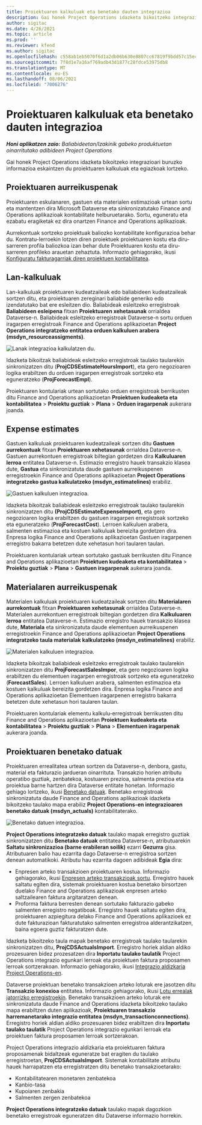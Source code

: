 ```yaml
---
title: Proiektuaren kalkuluak eta benetako dauten integrazioa
description: Gai honek Project Operations idazketa bikoitzeko integrazioari buruzko informazioa eskaintzen du proiektuaren kalkuluak eta egiazkoak lortzeko.
author: sigitac
ms.date: 4/26/2021
ms.topic: article
ms.prod: ''
ms.reviewer: kfend
ms.author: sigitac
ms.openlocfilehash: c558ab1eb5070f6d1a2db06b630e8807cc67819f9bdd57c15ec346f484e04fe9
ms.sourcegitcommit: 7f8d1e7a16af769adb43d1877c28fdce53975db8
ms.translationtype: MT
ms.contentlocale: eu-ES
ms.lasthandoff: 08/06/2021
ms.locfileid: "7006276"
---
```

# <a name="project-estimates-and-actuals-integration"></a>Proiektuaren kalkuluak eta benetako dauten integrazioa

_**Honi aplikatzen zaio:** Baliabideetan/Izakinik gabeko produktuetan oinarritutako adibideen Project Operations_

Gai honek Project Operations idazketa bikoitzeko integrazioari buruzko informazioa eskaintzen du proiektuaren kalkuluak eta egiazkoak lortzeko.

## <a name="project-estimates"></a>Proiektuaren aurreikuspenak

Proiektuaren eskulanaren, gastuen eta materialen estimazioak urtean sortu eta mantentzen dira Microsoft Dataverse eta sinkronizatutako Finance and Operations aplikazioak kontabilitate helburuetarako. Sortu, eguneratu eta ezabatu eragiketak ez dira onartzen Finance and Operations aplikazioak.

Aurrekontuak sortzeko proiektuak baliozko kontabilitate konfigurazioa behar du. Kontratu-lerroekin lotzen diren proiektuek proiektuaren kostu eta diru-sarreren profila baliozkoa izan behar dute Proiektuaren kostu eta diru-sarreren profileko arauetan zehaztuta. Informazio gehiagorako, ikusi [Konfiguratu fakturagarriak diren proiektuen kontabilitatea](../project-accounting/configure-accounting-billable-projects.md#configure-project-cost-and-revenue-profile-rules).

## <a name="labor-estimates"></a>Lan-kalkuluak

Lan-kalkuluak proiektuaren kudeatzaileak edo baliabideen kudeatzaileak sortzen ditu, eta proiektuaren zereginari baliabide generiko edo izendatutako bat ere esleitzen dio. Baliabideak esleitzeko erregistroak **Baliabideen esleipena** fitxan **Proiektuaren xehetasunak** orrialdea Dataverse-n. Baliabideak esleitzeko erregistroak Dataverse-n sortu orduen iragarpen erregistroak Finance and Operations aplikazioetan **Project Operations integratzeko entitatea orduen kalkuluen arabera (msdyn\_resourceassigments)**.

   ![Lanak integrazioa kalkulatzen du.](./Media/DW4LaborEstimates.png)

Idazketa bikoitzak baliabideak esleitzeko erregistroak taulako taularekin sinkronizatzen ditu (**ProjCDSEstimateHoursImport**), eta gero negozioaren logika erabiltzen du orduen iragarpen erregistroak sortzeko eta eguneratzeko (**ProjForecastEmpl**).

Proiektuaren kontulariak urtean sortutako orduen erregistroak berrikusten ditu Finance and Operations aplikazioetan **Proiektuen kudeaketa eta kontabilitatea** > **Proiektu guztiak** > **Plana** > **Orduen iragarpenak** aukerara joanda.

## <a name="expense-estimates"></a>Expense estimates

Gastuen kalkuluak proiektuaren kudeatzaileak sortzen ditu **Gastuen aurrekontuak** fitxan **Proiektuaren xehetasunak** orrialdea Dataverse-n. Gastuen aurrekontuen erregistroak biltegian gordetzen dira **Kalkuluaren lerroa** entitatea Dataverse-n. Estimazio erregistro hauek transakzio klasea dute, **Gastua** eta sinkronizatuta daude gastuen aurreikuspenen erregistroekin Finance and Operations aplikazioetan **Project Operations integratzeko gastua kalkulatzeko (msdyn\_estimatelines)** erabiliz.

   ![Gastuen kalkuluen integrazioa.](./Media/DW4ExpenseEstimates.png)

Idazketa bikoitzak baliabideak esleitzeko erregistroak taulako taularekin sinkronizatzen ditu **(ProjCDSEstimateExpenseImport)**, eta gero negozioaren logika erabiltzen du gastuen iragarpen erregistroak sortzeko eta eguneratzeko (**ProjForecastCost**). Lerroen kalkuluen arabera, salmenten estimazioa eta kostuen kalkuluak bereizita gordetzen dira. Enpresa logika Finance and Operations aplikazioetan Gastuen iragarpenen erregistro bakarra betetzen dute xehetasun hori taularen taulan.

Proiektuaren kontulariak urtean sortutako gastuak berrikusten ditu Finance and Operations aplikazioetan **Proiektuen kudeaketa eta kontabilitatea** > **Proiektu guztiak** > **Plana** > **Gastuen iragarpenak** aukerara joanda.

## <a name="material-estimates"></a>Materialaren aurreikuspenak

Materialen kalkuluak proiektuaren kudeatzaileak sortzen ditu **Materialaren aurrekontuak** fitxan **Proiektuaren xehetasunak** orrialdea Dataverse-n. Materialen aurrekontuen erregistroak biltegian gordetzen dira **Kalkuluaren lerroa** entitatea Dataverse-n. Estimazio erregistro hauek transakzio klasea dute, **Materiala** eta sinkronizatuta daude elementuen aurreikuspenen erregistroekin Finance and Operations aplikazioetan **Project Operations integratzeko taula materialak kalkulatzeko (msdyn\_estimatelines)** erabiliz.

   ![Materialen kalkuluen integrazioa.](./Media/DW4MaterialEstimates.png)

Idazketa bikoitzak baliabideak esleitzeko erregistroak taulako taularekin sinkronizatzen ditu **ProjForecastSalesImpor**, eta gero negozioaren logika erabiltzen du elementuen iragarpen erregistroak sortzeko eta eguneratzeko (**ForecastSales**). Lerroen kalkuluen arabera, salmenten estimazioa eta kostuen kalkuluak bereizita gordetzen dira. Enpresa logika Finance and Operations aplikazioetan Elementuen iragarpenen erregistro bakarra betetzen dute xehetasun hori taularen taulan.

Proiektuaren kontulariak elementu kalkulu-erregistroak berrikusten ditu Finance and Operations aplikazioetan **Proiektuen kudeaketa eta kontabilitatea** > **Proiektu guztiak** > **Plana** > **Elementuen iragarpenak** aukerara joanda.

## <a name="project-actuals"></a>Proiektuaren benetako datuak

Proiektuaren errealitatea urtean sortzen da Dataverse-n, denbora, gastu, material eta fakturazio jardueran oinarrituta. Transakzio horien atributu operatibo guztiak, zenbatekoa, kostuaren prezioa, salmenta prezioa eta proiektua barne hartzen dira Dataverse entitate honetan. Informazio gehiago lortzeko, ikusi [Benetako datuak](../actuals/actuals-overview.md). Benetako erregistroak sinkronizatuta daude Finance and Operations aplikazioak idazketa bikoitzeko taulako mapa erabiliz **Project Operations-en integrazioaren benetako datuak (msdyn\_actuals)** kontabilitaterako.

   ![Benetako datuen integrazioa.](./Media/DW4Actuals.png)

**Project Operations integratzeko datuak** taulako mapak erregistro guztiak sinkronizatzen ditu **Benetako datuak** entitatea Dataverse-n, atributuarekin **Saltatu sinkronizazioa (barne erabileran soilik)** ezarri **Gezurra** gisa. Atributuaren balio hau ezarrita dago Dataverse-n erregistroa sortzen denean automatikoki. Atributu hau ezarrita dagoen adibideak **Egia** dira:

  - Enpresen arteko transakzioen proiektuaren kostua. Informazio gehiagorako, ikusi [Enpresen arteko transakzioak sortu](../project-accounting/create-intercompany-transactions.md). Erregistro hauek saltatu egiten dira, sistemak proiektuaren kostua benetako birsortzen duelako Finance and Operations aplikazioak enpresen arteko saltzailearen faktura argitaratzen denean.
  - Proforma faktura berresten denean sortutako fakturazio gabeko salmenten erregistro negatiboak. Erregistro hauek saltatu egiten dira, proiektuaren azpiegitura delako Finance and Operations aplikazioek ez dute fakturazioan fakturatutako salmenten erregistroa alderantzikatzen, baina egoera guztiz fakturatzen dute.

Idazketa bikoitzeko taula mapak benetako erregistroak taulako taularekin sinkronizatzen ditu, **ProjCDSActualsImport**. Erregistro horiek aldian aldiko prozesuaren bidez prozesatzen dira **Inportatu taulako taulatik** Project Operations integrazio egunkari lerroak eta proiektuen faktura proposamen lerroak sortzerakoan. Informazio gehiagorako, ikusi [Integrazio aldizkaria Project Operations-en](../project-accounting/project-operations-integration-journal.md).

Dataverse proiektuan benetako transakzioen arteko loturak ere jasotzen ditu **Transakzio konexioa** entitatea. Informazio gehiagorako, ikusi [Lotu errealak jatorrizko erregistroekin](../actuals/linkingactuals.md). Benetako transakzioen arteko loturak ere sinkronizatuta daude Finance and Operations idazketa bikoitzeko taulako mapa erabiltzen duten aplikazioak, **Proiektuaren transakzio harremanetarako integrazio entitatea (msdyn\_transactionconnections)**. Erregistro horiek aldian aldiko prozesuaren bidez erabiltzen dira **Inportatu taulako taulatik** Project Operations integrazio egunkari lerroak eta proiektuen faktura proposamen lerroak sortzerakoan.

Project Operations integrazio aldizkaria eta proiektuaren faktura proposamenak bidaltzeak eguneratze bat eragiten du taulako erregistroetan, **ProjCDSActualsImport**. Sistemak kontabilitate atributu hauek harrapatzen eta erregistratzen ditu benetako transakzioetarako:

- Kontabilitatearen monetaren zenbatekoa
- Kanbio-tasa
- Kupoiaren zenbakia
- Salmenten zergen zenbatekoa

**Project Operations integratzeko datuak** taulako mapak dagozkion benetako erregistroak eguneratzen ditu Dataverse informazio horrekin.
